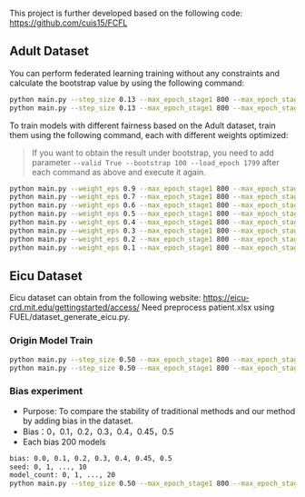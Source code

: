 This project is further developed based on the following code:
https://github.com/cuis15/FCFL

## Adult Dataset
You can perform federated learning training without any constraints and calculate the bootstrap value by using the following command:
```bash
python main.py --step_size 0.13 --max_epoch_stage1 800 --max_epoch_stage2 1000 --eps_g 1.0 --sensitive_attr race --seed 1 --target_dir_name race_specific_1-0 --uniform --uniform_eps
python main.py --step_size 0.13 --max_epoch_stage1 800 --max_epoch_stage2 1000 --eps_g 1.0 --sensitive_attr race --seed 1 --target_dir_name race_specific_1-0 --uniform --uniform_eps --valid True --bootstrap 100 --load_epoch 1799 
```
To train models with different fairness based on the Adult dataset, train them using the following command, each with different weights optimized:
>If you want to obtain the result under bootstrap, you need to add parameter `--valid True --bootstrap 100 --load_epoch 1799` after each command as above and execute it again.
```bash
python main.py --weight_eps 0.9 --max_epoch_stage1 800 --max_epoch_stage2 1000 --step_size 0.10 --sensitive_attr race --seed 1 --target_dir_name race_specific_0-9
python main.py --weight_eps 0.7 --max_epoch_stage1 800 --max_epoch_stage2 1000 --step_size 0.06 --sensitive_attr race --seed 1 --target_dir_name race_specific_0-7
python main.py --weight_eps 0.6 --max_epoch_stage1 800 --max_epoch_stage2 1000 --step_size 0.06 --sensitive_attr race --seed 1 --target_dir_name race_specific_0-6
python main.py --weight_eps 0.5 --max_epoch_stage1 800 --max_epoch_stage2 1000 --step_size 0.05 --sensitive_attr race --seed 1 --target_dir_name race_specific_0-5
python main.py --weight_eps 0.4 --max_epoch_stage1 800 --max_epoch_stage2 1000 --step_size 0.04 --sensitive_attr race --seed 1 --target_dir_name race_specific_0-4
python main.py --weight_eps 0.3 --max_epoch_stage1 800 --max_epoch_stage2 1000 --step_size 0.04 --sensitive_attr race --seed 1 --target_dir_name race_specific_0-3
python main.py --weight_eps 0.2 --max_epoch_stage1 800 --max_epoch_stage2 1000 --step_size 0.03 --sensitive_attr race --seed 1 --target_dir_name race_specific_0-2
python main.py --weight_eps 0.1 --max_epoch_stage1 800 --max_epoch_stage2 1000 --step_size 0.02 --sensitive_attr race --seed 1 --target_dir_name race_specific_0-1
```
## Eicu Dataset
Eicu dataset can obtain from the following website: https://eicu-crd.mit.edu/gettingstarted/access/
Need preprocess patient.xlsx using FUEL/dataset_generate_eicu.py.
### Origin Model Train
```bash
python main.py --step_size 0.50 --max_epoch_stage1 800 --max_epoch_stage2 1500 --eps_g 1.0 --dataset eicu --sensitive_attr race --seed 1 --target_dir_name eicu_race_specific_1-0 --uniform --uniform_eps
python main.py --step_size 0.50 --max_epoch_stage1 800 --max_epoch_stage2 1500 --eps_g 1.0 --dataset eicu --sensitive_attr race --seed 1 --target_dir_name eicu_race_specific_1-0 --uniform --uniform_eps --valid True --bootstrap 100 --load_epoch 2299
```

### Bias experiment
- Purpose: To compare the stability of traditional methods and our method by adding bias in the dataset.
- Bias：0，0.1，0.2，0.3，0.4，0.45，0.5
- Each bias 200 models
```bash
bias: 0.0, 0.1, 0.2, 0.3, 0.4, 0.45, 0.5
seed: 0, 1, ..., 10
model_count: 0, 1, ..., 20
python main.py --step_size 0.50 --max_epoch_stage1 800 --max_epoch_stage2 1500 --dataset eicu --sensitive_attr race --target_dir_name new_trial/bias/${bias}/eicu_DP_0-01_0-50_seed_${seed} --eps_g 0.01 --uniform_eps --new_trial ${model_count} --seed $seed --new_trial_method bias --new_trial_bias_rate $bias
```